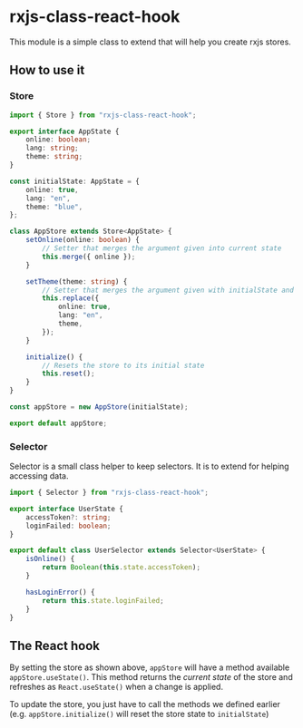 # rxjs-class-react-hook

This module is a simple class to extend that will help you create rxjs stores.

## How to use it

### Store

```typescript
import { Store } from "rxjs-class-react-hook";

export interface AppState {
    online: boolean;
    lang: string;
    theme: string;
}

const initialState: AppState = {
    online: true,
    lang: "en",
    theme: "blue",
};

class AppStore extends Store<AppState> {
    setOnline(online: boolean) {
        // Setter that merges the argument given into current state
        this.merge({ online });
    }

    setTheme(theme: string) {
        // Setter that merges the argument given with initialState and stores them in current state
        this.replace({
            online: true,
            lang: "en",
            theme,
        });
    }

    initialize() {
        // Resets the store to its initial state
        this.reset();
    }
}

const appStore = new AppStore(initialState);

export default appStore;
```

### Selector

Selector is a small class helper to keep selectors.
It is to extend for helping accessing data.

```typescript
import { Selector } from "rxjs-class-react-hook";

export interface UserState {
    accessToken?: string;
    loginFailed: boolean;
}

export default class UserSelector extends Selector<UserState> {
    isOnline() {
        return Boolean(this.state.accessToken);
    }

    hasLoginError() {
        return this.state.loginFailed;
    }
}
```

## The React hook

By setting the store as shown above, `appStore` will have a method available `appStore.useState()`. This method returns the _current state_ of the store and refreshes as `React.useState()` when a change is applied.

To update the store, you just have to call the methods we defined earlier (e.g. `appStore.initialize()` will reset the store state to `initialState`)
